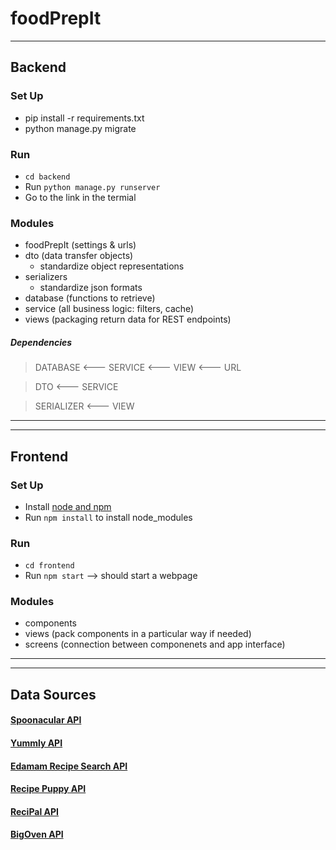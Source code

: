 # foodPrepIt
---
## Backend
### Set Up
- pip install -r requirements.txt
- python manage.py migrate
### Run
- `cd backend`
- Run `python manage.py runserver`
- Go to the link in the termial

### Modules
- foodPrepIt (settings & urls)
- dto (data transfer objects)
  - standardize object representations
- serializers
  - standardize json formats
- database (functions to retrieve)
- service (all business logic: filters, cache)
- views (packaging return data for REST endpoints)

##### Dependencies
> DATABASE <--- SERVICE <--- VIEW <--- URL 

> DTO <--- SERVICE

> SERIALIZER <--- VIEW

---
---
## Frontend
### Set Up
- Install [node and npm](https://nodejs.org/en/download/)
- Run `npm install` to install node_modules

### Run
- `cd frontend`
- Run `npm start` --> should start a webpage

### Modules
- components
- views (pack components in a particular way if needed)
- screens (connection between componenets and app interface)

---
---
## Data Sources
#### [Spoonacular API](https://spoonacular.com/food-api)
#### [Yummly API](https://developer.yummly.com/documentation)
#### [Edamam Recipe Search API](https://developer.edamam.com/edamam-docs-recipe-api)
#### [Recipe Puppy API](http://www.recipepuppy.com/about/api/)
#### [ReciPal API](https://www.recipal.com/api-docs#authentication)
#### [BigOven API](http://api2.bigoven.com/swagger/ui/index#/)

